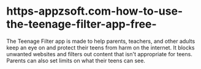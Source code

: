 # https-appzsoft.com-how-to-use-the-teenage-filter-app-free-
The Teenage Filter app is made to help parents, teachers, and other adults keep an eye on and protect their teens from harm on the internet. It blocks unwanted websites and filters out content that isn't appropriate for teens. Parents can also set limits on what their teens can see.
